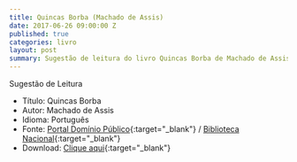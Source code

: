 ```yaml
---
title: Quincas Borba (Machado de Assis)
date: 2017-06-26 09:00:00 Z
published: true
categories: livro
layout: post
summary: Sugestão de leitura do livro Quincas Borba de Machado de Assis.
---
```


Sugestão de Leitura

* Título: Quincas Borba
* Autor: Machado de Assis
* Idioma: Português
* Fonte: [Portal Domínio Público][PDP]{:target="_blank"} <i class="fa fa-external-link" aria-hidden="true"></i> / [Biblioteca Nacional][BN]{:target="_blank"} <i class="fa fa-external-link" aria-hidden="true"></i>
* Download: [Clique aqui][DOWNLOAD]{:target="_blank"} <i class="fa fa-external-link" aria-hidden="true"></i>

[DOWNLOAD]: http://www.dominiopublico.gov.br/pesquisa/DetalheObraForm.do?select_action=&co_obra=2118
[PDP]: http://www.dominiopublico.gov.br
[BN]: https://www.bn.gov.br/

